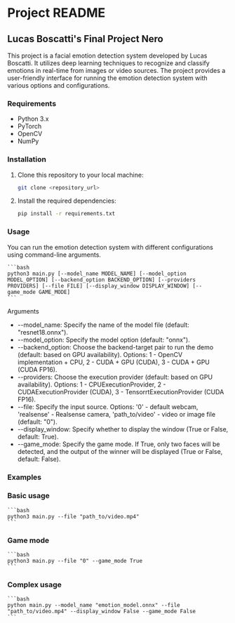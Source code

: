 # Project README

## Lucas Boscatti's Final Project Nero

This project is a facial emotion detection system developed by Lucas Boscatti. It utilizes deep learning techniques to recognize and classify emotions in real-time from images or video sources. The project provides a user-friendly interface for running the emotion detection system with various options and configurations.

### Requirements

- Python 3.x
- PyTorch
- OpenCV
- NumPy

### Installation

1. Clone this repository to your local machine:

   ```bash
   git clone <repository_url>

2. Install the required dependencies:

   ```bash
   pip install -r requirements.txt
   ```

### Usage

You can run the emotion detection system with different configurations using command-line arguments.

    ```bash
    python3 main.py [--model_name MODEL_NAME] [--model_option MODEL_OPTION] [--backend_option BACKEND_OPTION] [--providers PROVIDERS] [--file FILE] [--display_window DISPLAY_WINDOW] [--game_mode GAME_MODE]
    ```

Arguments
- --model_name: Specify the name of the model file (default: "resnet18.onnx").
- --model_option: Specify the model option (default: "onnx").
- --backend_option: Choose the backend-target pair to run the demo (default: based on GPU availability). Options: 1 - OpenCV implementation + CPU, 2 - CUDA + GPU (CUDA), 3 - CUDA + GPU (CUDA FP16).
- --providers: Choose the execution provider (default: based on GPU availability). Options: 1 - CPUExecutionProvider, 2 - CUDAExecutionProvider (CUDA), 3 - TensorrtExecutionProvider (CUDA FP16).
- --file: Specify the input source. Options: '0' - default webcam, 'realsense' - Realsense camera, 'path_to/video' - video or image file (default: "0").
- --display_window: Specify whether to display the window (True or False, default: True).
- --game_mode: Specify the game mode. If True, only two faces will be detected, and the output of the winner will be displayed (True or False, default: False).

### Examples

### Basic usage

    ```bash
    python3 main.py --file "path_to/video.mp4"
    ```

### Game mode

    ```bash
    python3 main.py --file "0" --game_mode True
    ```

### Complex usage

    ```bash
    python main.py --model_name "emotion_model.onnx" --file "path_to/video.mp4" --display_window False --game_mode False
    ```
